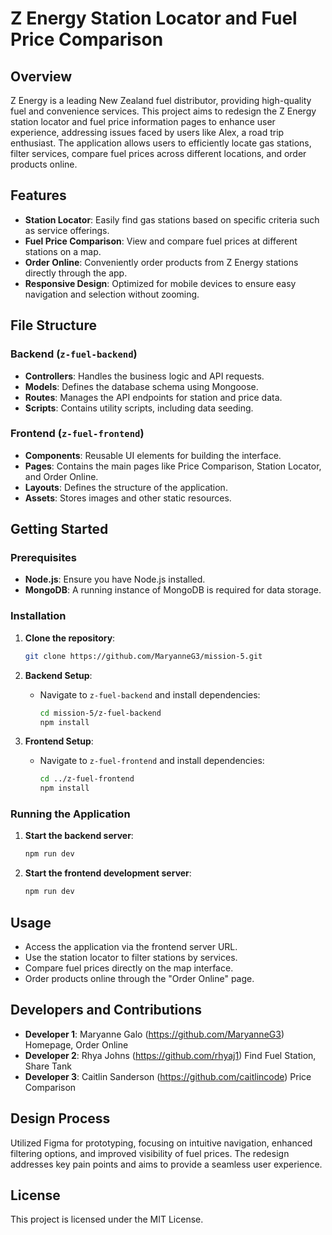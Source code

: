 # Z Energy Station Locator and Fuel Price Comparison

## Overview

Z Energy is a leading New Zealand fuel distributor, providing high-quality fuel and convenience services. This project aims to redesign the Z Energy station locator and fuel price information pages to enhance user experience, addressing issues faced by users like Alex, a road trip enthusiast. The application allows users to efficiently locate gas stations, filter services, compare fuel prices across different locations, and order products online.

## Features

- **Station Locator**: Easily find gas stations based on specific criteria such as service offerings.
- **Fuel Price Comparison**: View and compare fuel prices at different stations on a map.
- **Order Online**: Conveniently order products from Z Energy stations directly through the app.
- **Responsive Design**: Optimized for mobile devices to ensure easy navigation and selection without zooming.

## File Structure

### Backend (`z-fuel-backend`)

- **Controllers**: Handles the business logic and API requests.
- **Models**: Defines the database schema using Mongoose.
- **Routes**: Manages the API endpoints for station and price data.
- **Scripts**: Contains utility scripts, including data seeding.

### Frontend (`z-fuel-frontend`)

- **Components**: Reusable UI elements for building the interface.
- **Pages**: Contains the main pages like Price Comparison, Station Locator, and Order Online.
- **Layouts**: Defines the structure of the application.
- **Assets**: Stores images and other static resources.

## Getting Started

### Prerequisites

- **Node.js**: Ensure you have Node.js installed.
- **MongoDB**: A running instance of MongoDB is required for data storage.

### Installation

1. **Clone the repository**:
   ```bash
   git clone https://github.com/MaryanneG3/mission-5.git
   ```

2. **Backend Setup**:
   - Navigate to `z-fuel-backend` and install dependencies:
     ```bash
     cd mission-5/z-fuel-backend
     npm install
     ```

3. **Frontend Setup**:
   - Navigate to `z-fuel-frontend` and install dependencies:
     ```bash
     cd ../z-fuel-frontend
     npm install
     ```

### Running the Application

1. **Start the backend server**:
   ```bash
   npm run dev
   ```

2. **Start the frontend development server**:
   ```bash
   npm run dev
   ```

## Usage

- Access the application via the frontend server URL.
- Use the station locator to filter stations by services.
- Compare fuel prices directly on the map interface.
- Order products online through the "Order Online" page.

## Developers and Contributions

- **Developer 1**: Maryanne Galo (https://github.com/MaryanneG3)
Homepage, Order Online
- **Developer 2**: Rhya Johns (https://github.com/rhyaj1)
Find Fuel Station, Share Tank
- **Developer 3**: Caitlin Sanderson (https://github.com/caitlincode)
Price Comparison

## Design Process

Utilized Figma for prototyping, focusing on intuitive navigation, enhanced filtering options, and improved visibility of fuel prices. The redesign addresses key pain points and aims to provide a seamless user experience.

## License

This project is licensed under the MIT License.